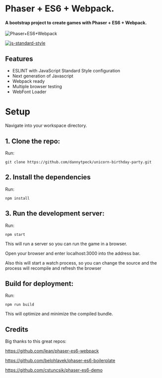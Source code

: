 # Phaser + ES6 + Webpack.
#### A bootstrap project to create games with Phaser + ES6 + Webpack.

![Phaser+ES6+Webpack](https://raw.githubusercontent.com/lean/phaser-es6-webpack/master/assets/images/phaser-es6-webpack.jpg)

[![js-standard-style](https://cdn.rawgit.com/feross/standard/master/badge.svg)](https://github.com/feross/standard)


## Features
- ESLINT with JavaScript Standard Style configuration
- Next generation of Javascript
- Webpack ready
- Multiple browser testing
- WebFont Loader


# Setup
Navigate into your workspace directory.

## 1. Clone the repo:

Run:

```git clone https://github.com/dannytpeck/unicorn-birthday-party.git```

## 2. Install the dependencies

Run:

```npm install```

## 3. Run the development server:

Run:

```npm start```

This will run a server so you can run the game in a browser.

Open your browser and enter localhost:3000 into the address bar.

Also this will start a watch process, so you can change the source and the process will recompile and refresh the browser

## Build for deployment:

Run:

```npm run build```

This will optimize and minimize the compiled bundle.

## Credits
Big thanks to this great repos:

https://github.com/lean/phaser-es6-webpack

https://github.com/belohlavek/phaser-es6-boilerplate

https://github.com/cstuncsik/phaser-es6-demo
